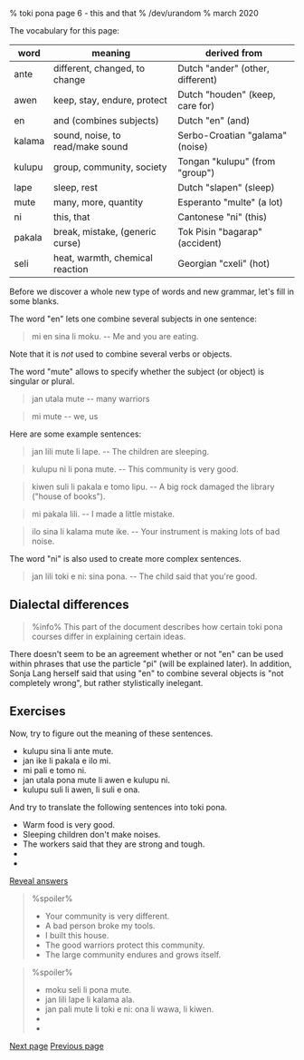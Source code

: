 % toki pona page 6 - this and that
% /dev/urandom
% march 2020

The vocabulary for this page: 

| word    | meaning                         | derived from                     |
|---------|---------------------------------|----------------------------------|
| ante    | different, changed, to change   | Dutch "ander" (other, different) |
| awen    | keep, stay, endure, protect     | Dutch "houden" (keep, care for)  |
| en      | and (combines subjects)         | Dutch "en" (and)                 |
| kalama  | sound, noise, to read/make sound| Serbo-Croatian "galama" (noise)  |
| kulupu  | group, community, society       | Tongan "kulupu" (from "group")   |
| lape    | sleep, rest                     | Dutch "slapen" (sleep)           |
| mute    | many, more, quantity            | Esperanto "multe" (a lot)        |
| ni      | this, that                      | Cantonese "ni" (this)            |
| pakala  | break, mistake, (generic curse) | Tok Pisin "bagarap" (accident)   |
| seli    | heat, warmth, chemical reaction | Georgian "cxeli" (hot)           |

Before we discover a whole new type of words and new grammar, let's fill in some
blanks.

The word "en" lets one combine several subjects in one sentence: 

> mi en sina li moku. -- Me and you are eating.

Note that it is _not_ used to combine several verbs or objects.

The word "mute" allows to specify whether the subject (or object) is singular or
plural.

> jan utala mute -- many warriors

> mi mute -- we, us

Here are some example sentences:

> jan lili mute li lape. -- The children are sleeping.

> kulupu ni li pona mute. -- This community is very good.

> kiwen suli li pakala e tomo lipu. -- A big rock damaged the library ("house of
> books").

> mi pakala lili. -- I made a little mistake.

> ilo sina li kalama mute ike. -- Your instrument is making lots of bad noise.

The word "ni" is also used to create more complex sentences.

> jan lili toki e ni: sina pona. -- The child said that you're good.

## Dialectal differences

> %info%
> This part of the document describes how certain toki pona courses differ in
> explaining certain ideas.

There doesn't seem to be an agreement whether or not "en" can be used within
phrases that use the particle "pi" (will be explained later). In addition, Sonja
Lang herself said that using "en" to combine several objects is "not completely
wrong", but rather stylistically inelegant.

## Exercises

Now, try to figure out the meaning of these sentences.

* kulupu sina li ante mute.
* jan ike li pakala e ilo mi.
* mi pali e tomo ni.
* jan utala pona mute li awen e kulupu ni.
* kulupu suli li awen, li suli e ona.

And try to translate the following sentences into toki pona.

* Warm food is very good.
* Sleeping children don't make noises.
* The workers said that they are strong and tough.
*  
* 

<a name="answers" href="#answers" onclick="revealSpoilers();">Reveal answers</a>

> %spoiler%
> * Your community is very different.
> * A bad person broke my tools.
> * I built this house.
> * The good warriors protect this community.
> * The large community endures and grows itself.

> %spoiler%
> * moku seli li pona mute.
> * jan lili lape li kalama ala.
> * jan pali mute li toki e ni: ona li wawa, li kiwen.
> * 
> * 

[Next page](7.html) [Previous page](5.html)


